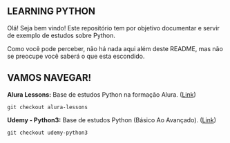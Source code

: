 ## LEARNING PYTHON

Olá! Seja bem vindo!
Este repositório tem por objetivo documentar e servir de exemplo de estudos sobre Python.

Como você pode perceber, não há nada aqui além deste README, mas não se preocupe
você saberá o que esta escondido.

## VAMOS NAVEGAR!

**Alura Lessons:** Base de estudos Python na formação Alura.
([Link](https://www.alura.com.br/formacao-Python-linguagem))
```
git checkout alura-lessons
```

**Udemy - Python3:** Base de estudos Python (Básico Ao Avançado).
([Link](https://www.udemy.com/course/python-3-do-zero-ao-avancado/))
```
git checkout udemy-python3
```
